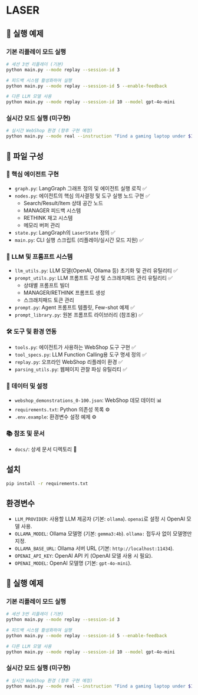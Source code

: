 # LASER

## 🚀 실행 예제

### 기본 리플레이 모드 실행
```bash
# 세션 3번 리플레이 (기본)
python main.py --mode replay --session-id 3

# 피드백 시스템 활성화하여 실행
python main.py --mode replay --session-id 5 --enable-feedback

# 다른 LLM 모델 사용
python main.py --mode replay --session-id 10 --model gpt-4o-mini
```

### 실시간 모드 실행 (미구현)
```bash
# 실시간 WebShop 환경 (향후 구현 예정)
python main.py --mode real --instruction "Find a gaming laptop under $1500"
```

## 📁 파일 구성

### 🔧 핵심 에이전트 구현
-   `graph.py`: LangGraph 그래프 정의 및 에이전트 실행 로직 ✅
-   `nodes.py`: 에이전트의 핵심 의사결정 및 도구 실행 노드 구현 ✅
    - Search/Result/Item 상태 공간 노드
    - MANAGER 피드백 시스템
    - RETHINK 재고 시스템
    - 메모리 버퍼 관리
-   `state.py`: LangGraph의 `LaserState` 정의 ✅
-   `main.py`: CLI 실행 스크립트 (리플레이/실시간 모드 지원) ✅

### 🧠 LLM 및 프롬프트 시스템
-   `llm_utils.py`: LLM 모델(OpenAI, Ollama 등) 초기화 및 관리 유틸리티 ✅
-   `prompt_utils.py`: LLM 프롬프트 구성 및 스크래치패드 관리 유틸리티 ✅
    - 상태별 프롬프트 빌더
    - MANAGER/RETHINK 프롬프트 생성
    - 스크래치패드 토큰 관리
-   `prompt.py`: Agent 프롬프트 템플릿, Few-shot 예제 ✅
-   `prompt_library.py`: 원본 프롬프트 라이브러리 (참조용) ✅

### 🛠️ 도구 및 환경 연동
-   `tools.py`: 에이전트가 사용하는 WebShop 도구 구현 ✅
-   `tool_specs.py`: LLM Function Calling용 도구 명세 정의 ✅
-   `replay.py`: 오프라인 WebShop 리플레이 환경 ✅
-   `parsing_utils.py`: 웹페이지 관찰 파싱 유틸리티 ✅

### 🧪 데이터 및 설정
-   `webshop_demonstrations_0-100.json`: WebShop 데모 데이터 📊
-   `requirements.txt`: Python 의존성 목록 ⚙️
-   `.env.example`: 환경변수 설정 예제 ⚙️

### 📚 참조 및 문서
-   `docs/`: 상세 문서 디렉토리 📖

## 설치

```bash
pip install -r requirements.txt
```

## 환경변수

*   `LLM_PROVIDER`: 사용할 LLM 제공자 (기본: `ollama`). `openai`로 설정 시 OpenAI 모델 사용.
*   `OLLAMA_MODEL`: Ollama 모델명 (기본: `gemma3:4b`). `ollama:` 접두사 없이 모델명만 지정.
*   `OLLAMA_BASE_URL`: Ollama 서버 URL (기본: `http://localhost:11434`).
*   `OPENAI_API_KEY`: OpenAI API 키 (OpenAI 모델 사용 시 필요).
*   `OPENAI_MODEL`: OpenAI 모델명 (기본: `gpt-4o-mini`).

## 🚀 실행 예제

### 기본 리플레이 모드 실행
```bash
# 세션 3번 리플레이 (기본)
python main.py --mode replay --session-id 3

# 피드백 시스템 활성화하여 실행
python main.py --mode replay --session-id 5 --enable-feedback

# 다른 LLM 모델 사용
python main.py --mode replay --session-id 10 --model gpt-4o-mini
```

### 실시간 모드 실행 (미구현)
```bash
# 실시간 WebShop 환경 (향후 구현 예정)
python main.py --mode real --instruction "Find a gaming laptop under $1500"
```
